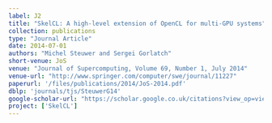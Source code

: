 ```yaml
---
label: J2
title: "SkelCL: A high-level extension of OpenCL for multi-GPU systems"
collection: publications
type: "Journal Article"
date: 2014-07-01
authors: "Michel Steuwer and Sergei Gorlatch"
short-venue: JoS
venue: "Journal of Supercomputing, Volume 69, Number 1, July 2014"
venue-url: "http://www.springer.com/computer/swe/journal/11227"
paperurl: '/files/publications/2014/JoS-2014.pdf'
dblp: 'journals/tjs/SteuwerG14'
google-scholar-url: "https://scholar.google.co.uk/citations?view_op=view_citation&hl=en&user=XdXJRZEAAAAJ&citation_for_view=XdXJRZEAAAAJ:YsMSGLbcyi4C"
project: ['SkelCL']
---
```

